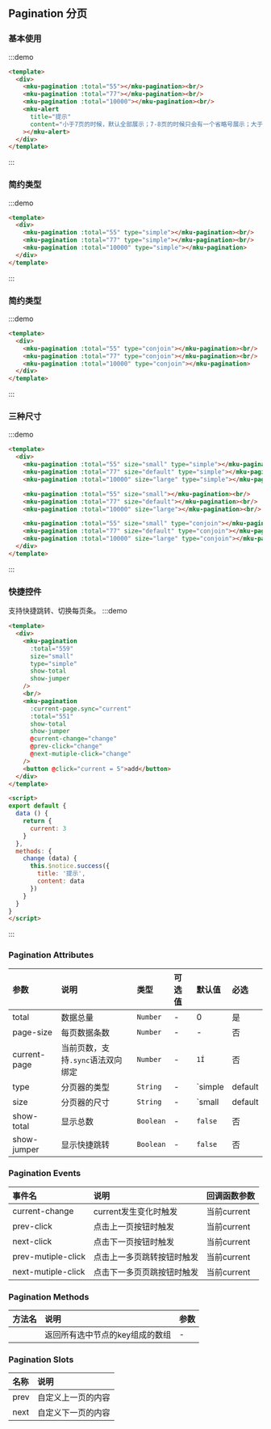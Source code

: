 ## Pagination 分页

### 基本使用
:::demo
```html
<template>
  <div>
    <mku-pagination :total="55"></mku-pagination><br/>
    <mku-pagination :total="77"></mku-pagination><br/>
    <mku-pagination :total="10000"></mku-pagination><br/>
    <mku-alert
      title="提示"
      content="小于7页的时候，默认全部展示；7-8页的时候只会有一个省略号展示；大于等于9页的时候，根据当前选中的情况展示一个或两个省略号"
    ></mku-alert>
  </div>
</template>
```
:::

### 简约类型
:::demo
```html
<template>
  <div>
    <mku-pagination :total="55" type="simple"></mku-pagination><br/>
    <mku-pagination :total="77" type="simple"></mku-pagination><br/>
    <mku-pagination :total="10000" type="simple"></mku-pagination>
  </div>
</template>
```
:::

### 简约类型
:::demo
```html
<template>
  <div>
    <mku-pagination :total="55" type="conjoin"></mku-pagination><br/>
    <mku-pagination :total="77" type="conjoin"></mku-pagination><br/>
    <mku-pagination :total="10000" type="conjoin"></mku-pagination>
  </div>
</template>
```
:::

### 三种尺寸
:::demo
```html
<template>
  <div>
    <mku-pagination :total="55" size="small" type="simple"></mku-pagination><br/>
    <mku-pagination :total="77" size="default" type="simple"></mku-pagination><br/>
    <mku-pagination :total="10000" size="large" type="simple"></mku-pagination><br/>

    <mku-pagination :total="55" size="small"></mku-pagination><br/>
    <mku-pagination :total="77" size="default"></mku-pagination><br/>
    <mku-pagination :total="10000" size="large"></mku-pagination><br/>

    <mku-pagination :total="55" size="small" type="conjoin"></mku-pagination><br/>
    <mku-pagination :total="77" size="default" type="conjoin"></mku-pagination><br/>
    <mku-pagination :total="10000" size="large" type="conjoin"></mku-pagination>
  </div>
</template>
```
:::


### 快捷控件
支持快捷跳转、切换每页条。
:::demo
```html
<template>
  <div>
    <mku-pagination
      :total="559"
      size="small"
      type="simple"
      show-total
      show-jumper
    />
    <br/>
    <mku-pagination
      :current-page.sync="current"
      :total="551"
      show-total
      show-jumper
      @current-change="change"
      @prev-click="change"
      @next-mutiple-click="change"
    />
    <button @click="current = 5">add</button>
  </div>
</template>

<script>
export default {
  data () {
    return {
      current: 3
    }
  },
  methods: {
    change (data) {
      this.$notice.success({
        title: '提示',
        content: data
      })
    }
  }
}
</script>
```
:::

### Pagination Attributes

| 参数                 | 说明                                                         | 类型       | 可选值          | 默认值                       | 必选   |
| :------------------- | :----------------------------------------------------------- | :--------- | :-------------- | :--------------------------- | :----- |
| total                | 数据总量                                                     | `Number`   | -               | 0                            | 是     |
| page-size            | 每页数据条数                                                 | `Number`   | -               | -                            | 否     |
| current-page         | 当前页数，支持`.sync`语法双向绑定                            | `Number`   | -               | `1Í`                          | 否     |
| type                 | 分页器的类型                                                 | `String`   | -               | `simple | default | conjoin` | 否     |
| size                 | 分页器的尺寸                                                 | `String`   | -               | `small | default | large`    | 否     | Í |
| show-total           | 显示总数                                                     | `Boolean`  | -               | `false`                      | 否     |
| show-jumper          | 显示快捷跳转                                                 | `Boolean`  | -               | `false`                      | 否     |

### Pagination Events

 | 事件名             | 说明                       | 回调函数参数 |
 | :----------------- | :------------------------- | :----------- |
 | current-change     | current发生变化时触发      | 当前current  |
 | prev-click         | 点击上一页按钮时触发       | 当前current  |
 | next-click         | 点击下一页按钮时触发       | 当前current  |
 | prev-mutiple-click | 点击上一多页跳转按钮时触发 | 当前current  |
 | next-mutiple-click | 点击下一多页页跳按钮时触发 | 当前current  |


### Pagination Methods
| 方法名 | 说明                            | 参数 |
| :----- | :------------------------------ | :--- |
|        | 返回所有选中节点的key组成的数组 | -    |

### Pagination Slots

 | 名称 | 说明               |
 | :--- | :----------------- |
 | prev | 自定义上一页的内容 |
 | next | 自定义下一页的内容 |
